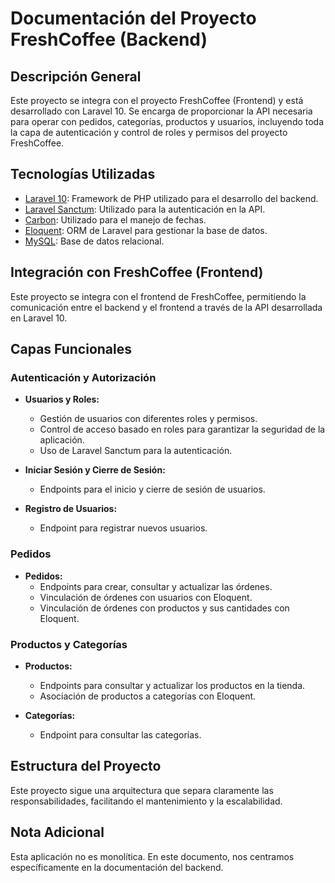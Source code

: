 # Documentación del Proyecto FreshCoffee (Backend)

## Descripción General

Este proyecto se integra con el proyecto FreshCoffee (Frontend) y está desarrollado con Laravel 10. Se encarga de proporcionar la API necesaria para operar con pedidos, categorías, productos y usuarios, incluyendo toda la capa de autenticación y control de roles y permisos del proyecto FreshCoffee.

## Tecnologías Utilizadas

- [Laravel 10](https://laravel.com/): Framework de PHP utilizado para el desarrollo del backend.
- [Laravel Sanctum](https://laravel.com/docs/10.x/sanctum): Utilizado para la autenticación en la API.
- [Carbon](https://carbon.nesbot.com/): Utilizado para el manejo de fechas.
- [Eloquent](https://laravel.com/docs/10.x/eloquent): ORM de Laravel para gestionar la base de datos.
- [MySQL](https://www.mysql.com/): Base de datos relacional.

## Integración con FreshCoffee (Frontend)

Este proyecto se integra con el frontend de FreshCoffee, permitiendo la comunicación entre el backend y el frontend a través de la API desarrollada en Laravel 10.

## Capas Funcionales

### Autenticación y Autorización

- **Usuarios y Roles:**
  - Gestión de usuarios con diferentes roles y permisos.
  - Control de acceso basado en roles para garantizar la seguridad de la aplicación.
  - Uso de Laravel Sanctum para la autenticación.

- **Iniciar Sesión y Cierre de Sesión:**
  - Endpoints para el inicio y cierre de sesión de usuarios.

- **Registro de Usuarios:**
  - Endpoint para registrar nuevos usuarios.

### Pedidos

- **Pedidos:**
  - Endpoints para crear, consultar y actualizar las órdenes.
  - Vinculación de órdenes con usuarios con Eloquent.
  - Vinculación de órdenes con productos y sus cantidades con Eloquent.

### Productos y Categorías

- **Productos:**
  - Endpoints para consultar y actualizar los productos en la tienda.
  - Asociación de productos a categorías con Eloquent.

- **Categorías:**
  - Endpoint para consultar las categorías.

## Estructura del Proyecto

Este proyecto sigue una arquitectura que separa claramente las responsabilidades, facilitando el mantenimiento y la escalabilidad.

## Nota Adicional

Esta aplicación no es monolítica. En este documento, nos centramos específicamente en la documentación del backend.
